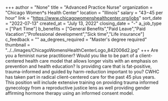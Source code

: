 +++
author = "None"
title = "Advanced Practice Nurse"
organization = "Chicago Women*s Health Center"
location = "Illinois"
salary = "$43-$45 per hour"
link = "https://www.chicagowomenshealthcenter.org/jobs"
sort_date = "2022-07-13"
created_at = "July 13, 2022"
closing_date = "-"
a_job_type = ["Part Time"]
b_benefits = ["General Benefits","Paid Leave","Paid Vacation","Professional development","Sick time","Life insurance"]
c_feedback = ""
aa_degrees_required = "Master's degree required"
thumbnail = "../../images/ChicagoWomensHealthCenterLogo_842006d2.jpg"
+++
Are you a feminist nurse practitioner? Would you like to be part of a client-centered health care model that allows longer visits with an emphasis on prevention and health education? Is providing care that is fat-positive, trauma-informed and guided by harm-reduction important to you? CWHC has taken part in radical client-centered care for the past 45 plus years. This position will include extensive training on providing trauma informed gynecology from a reproductive justice lens as well providing gender affirming hormone therapy using an informed consent model. 